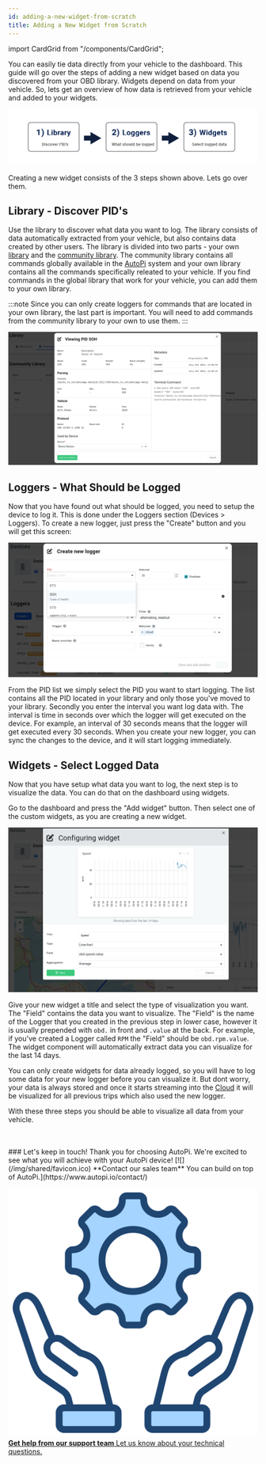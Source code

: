 ```yaml
---
id: adding-a-new-widget-from-scratch
title: Adding a New Widget from Scratch
---
```

import CardGrid from "/components/CardGrid";

You can easily tie data directly from your vehicle to the dashboard. This guide will go
over the steps of adding a new widget based on data you discovered from your OBD library. Widgets
depend on data from your vehicle. So, lets get an overview of how data is retrieved from your
vehicle and added to your widgets.

![Create widget steps](/img/cloud/device_management/dashboard/adding_a_new_widget_from_scratch/create_widget_steps.png)

Creating a new widget consists of the 3 steps shown above. Lets go over them.

## Library - Discover PID's

Use the library to discover what data you want to log. The library consists of data automatically
extracted from your vehicle, but also contains data created by other users. The library is divided
into two parts - your own [library](/cloud/obd_library/library.md) and the 
[community library](/cloud/obd_library/community_library.mdx). The community library contains all
commands globally available in the [AutoPi](https://www.autopi.io) system and your own library contains all the commands
specifically releated to your vehicle. If you find commands in the global library that work for
your vehicle, you can add them to your own library.

:::note
Since you can only create loggers for commands that are located in your own library, the last part
is important. You will need to add commands from the community library to your own to use them.
:::

![Add command](/img/cloud/device_management/dashboard/adding_a_new_widget_from_scratch/add_command.jpeg)

## Loggers - What Should be Logged

Now that you have found out what should be logged, you need to setup the device to log it. This is
done under the Loggers section (Devices > Loggers). To create a new logger, just press the
"Create" button and you will get this screen:

![Create logger](/img/cloud/device_management/dashboard/adding_a_new_widget_from_scratch/create_logger.jpeg) 

From the PID list we simply select the PID you want to start logging. The list contains all the
PID located in your library and only those you've moved to your library. Secondly you enter the
interval you want log data with. The interval is time in seconds over which the logger will get
executed on the device. For example, an interval of 30 seconds means that the logger will get
executed every 30 seconds. When you create your new logger, you can sync the changes to the device,
and it will start logging immediately. 

## Widgets - Select Logged Data
Now that you have setup what data you want to log, the next step is to visualize the data. You can
do that on the dashboard using widgets.

Go to the dashboard and press the "Add widget" button. Then select one of the custom widgets, as
you are creating a new widget. 

![Create widget](/img/cloud/device_management/dashboard/adding_a_new_widget_from_scratch/create_widget.jpeg) 

Give your new widget a title and select the type of visualization you want. The "Field" contains
the data you want to visualize. The "Field" is the name of the Logger that you created in the
previous step in lower case, however it is usually prepended with `obd.` in front and `.value` at
the back. For example, if you've created a Logger called `RPM` the "Field" should be
`obd.rpm.value`. The widget component will automatically extract data you can visualize for the last
14 days.

You can only create widgets for data already logged, so you will have to log some data for your new
logger before you can visualize it. But dont worry, your data is always stored and once it starts
streaming into the [Cloud](https://www.autopi.io/software-platform/cloud-management) it will be visualized for all previous trips which also used the new
logger.

With these three steps you should be able to visualize all data from your vehicle. 

<br>
</br>
### Let's keep in touch!
Thank you for choosing AutoPi. We're excited to see what you will achieve with your AutoPi device! 
<CardGrid home>
[![](/img/shared/favicon.ico) **Contact our sales team** You can build on top of AutoPi.](https://www.autopi.io/contact/)

[![](/img/shared/support_icon.png) **Get help from our support team** Let us know about your technical questions.](https://www.autopi.io/support/)

</CardGrid>
